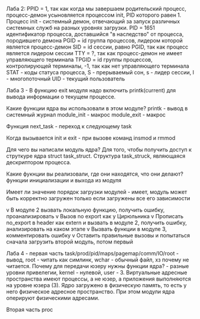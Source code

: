 Лаба 2:
PPID = 1, так как когда мы завершаем родительский процесс, процесс-демон усыновляется процессом init, PID которого равен 1. Процесс init - системный демон, отвечающий за запуск различных системных служб на разных уровнях загрузки.
PID = 1651 идентификатор процесса, доставшийся "в наследство" от процесса, породившего демона
PGID = id группа процессов, лидером которой является процесс-демон
SID = id сессии, равно PGID, так как процесс является лидером сессии
TTY = ?, так как процесс-демон не имеет управляющего терминала
TPGID = id группы процессов, контролирующей терминалы, -1, так как нет управляющего терминала
STAT - коды статуса процесса, S - прерываемый сон, s - лидер сессии, l - многопоточный
UID - текущий пользователь

Лаба 3 - В функцию exit модуля надо включить printk(current) для вывода информации о текущем процессе.

Какие функции ядра вы использовали в этом модуле?
printk - вывод в системный журнал
module_init - макрос
module_exit - макрос

Функция next_task - переход к следующему task

Когда вызывается init и exit - при вызове команд insmod и rmmod

Для чего вы написали модуль ядра?
Для того, чтобы получить доступ к струткуре ядра struct task_struct.
Структура task_struck, являющаяся дескриптором процесса.

Какие фукнции вы реализовали, где они находятся, что они делают?
функции инициализации и выхода из модуля

Имеет ли значение порядок загрузки модулей - имеет, модуль может быть корректно загружен только если загружены все его зависимости

v В модуле 2 вызвать локальную функцию, получить ошибку, проанализировать
v Вызов no export как у Цирюльника
v Прописать no_export в header как extern и вызвать в модуле 2, получить ошибку, анализировать на каком этапе
v Вызвать функции в модуле 3, комментировать ошибку
v Оставить правильные вызовы и попытаться сначала загрузить второй модуль, потом первый

Лаба 4 - первая часть task/prod/pid/maps/pagemap/comm/IO/root - вывод, root - читать как симлинк, wchar - обычный файл, хз почему не читается.
Почему для передачи юзеру нужны функции ядра? - разные уровни привелегии, kernel - нулевой, user - 3. Виртуальные адресные пространства имеют процессы, а не юзер, а приложения выполняются на уровне юзера (3). Ядро загружено в физическую память, то есть у него физическое адресное пространство. При этом модули ядра оперируют физическими адресами.

Вторая часть proc